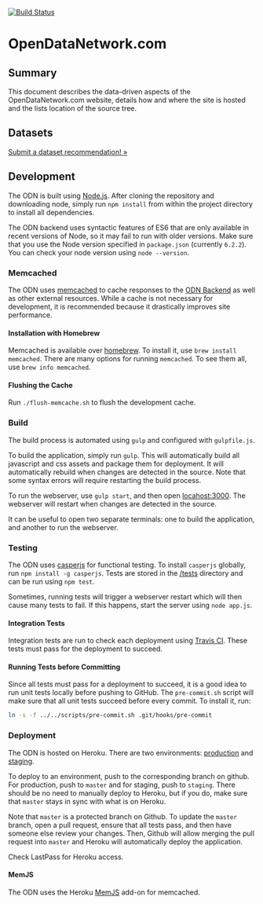 
[![Build Status](https://travis-ci.org/socrata/opendatanetwork.com.svg?branch=master)](https://travis-ci.org/socrata/opendatanetwork.com)

# OpenDataNetwork.com

## Summary

This document describes the data-driven aspects of the OpenDataNetwork.com website,
details how and where the site is hosted and the lists location of the source tree.

## Datasets

[Submit a dataset recommendation! &raquo;](https://github.com/socrata/opendatanetwork.com/issues/new?labels=data&body=Source%20Agency%3A%20Department%20of%20Redundancy%20Department%0ASource%20URL%3A%20https%3A%2F%2Fagency.gov%2Fawesome%2Fdataset%0A%0AWhy%20do%20you%20think%20this%20dataset%20would%20be%20valuable%20in%20the%20ODN%3F%3A%0A%0ALorem%20ipsum%20dolor%20sit%20amet%2C%20consectetur%20adipiscing%20elit.%20Pellentesque%20dictum%20augue%20ac%20lorem%20malesuada%20at%20rhoncus%20turpis%20condimentum.%20Maecenas%20commodo%20sem%20ac%20magna%20posuere%20ultrices.%20Proin%20ut%20felis%20ac%20odio%20consectetur%20rutrum%20vel%20quis%20sem.%0A)

## Development

The ODN is built using [Node.js](https://nodejs.org/).
After cloning the repository and downloading node,
simply run `npm install` from within the project directory
to install all dependencies.

The ODN backend uses syntactic features of ES6 that are only available in
recent versions of Node, so it may fail to run with older versions.
Make sure that you use the Node version specified in `package.json` (currently `6.2.2`).
You can check your node version using `node --version`.

### Memcached

The ODN uses [memcached](https://memcached.org/)
to cache responses to the [ODN Backend](https://github.com/socrata/odn-backend)
as well as other external resources.
While a cache is not necessary for development, it is recommended
because it drastically improves site performance.

#### Installation with Homebrew

Memcached is available over [homebrew](http://brew.sh/).
To install it, use `brew install memcached`.
There are many options for running `memcached`.
To see them all, use `brew info memcached`.

#### Flushing the Cache

Run `./flush-memcache.sh` to flush the development cache.

### Build

The build process is automated using `gulp` and configured with `gulpfile.js`.

To build the application, simply run `gulp`. This will automatically
build all javascript and css assets and package them for deployment.
It will automatically rebuild when changes are detected in the source.
Note that some syntax errors will require restarting the build process.

To run the webserver, use `gulp start`, and then open [locahost:3000](http://localhost:3000).
The webserver will restart when changes are detected in the source.

It can be useful to open two separate terminals: one to build the application,
and another to run the webserver.

### Testing

The ODN uses [casperjs](http://casperjs.org/) for functional testing.
To install `casperjs` globally, run `npm install -g casperjs`.
Tests are stored in the [/tests](/tests) directory
and can be run using `npm test`.

Sometimes, running tests will trigger a webserver restart which
will then cause many tests to fail.
If this happens, start the server using `node app.js`.

#### Integration Tests

Integration tests are run to check each deployment using
[Travis CI](https://travis-ci.org/socrata/opendatanetwork.com).
These tests must pass for the deployment to succeed.

#### Running Tests before Committing

Since all tests must pass for a deployment to succeed,
it is a good idea to run unit tests locally before pushing to GitHub.
The `pre-commit.sh` script will make sure that all unit tests succeed before
every commit. To install it, run:

```sh
ln -s -f ../../scripts/pre-commit.sh .git/hooks/pre-commit
```

### Deployment

The ODN is hosted on Heroku.
There are two environments:
[production](https://opendatanetwork.herokuapp.com/) and
[staging](https://opendatanetwork-staging.herokuapp.com/).

To deploy to an environment, push to the corresponding branch on github.
For production, push to `master` and for staging, push to `staging`.
There should be no need to manually deploy to Heroku,
but if you do, make sure that `master` stays in sync with what is
on Heroku.

Note that `master` is a protected branch on Github.
To update the `master` branch, open a pull request, ensure that all tests
pass, and then have someone else review your changes.
Then, Github will allow merging the pull request into `master`
and Heroku will automatically deploy the application.

Check LastPass for Heroku access.

#### MemJS

The ODN uses the Heroku [MemJS](https://github.com/alevy/memjs) add-on
for memcached.

